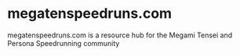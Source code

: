 # megatenspeedruns.com
megatenspeedruns.com is a resource hub for the Megami Tensei and Persona Speedrunning community

